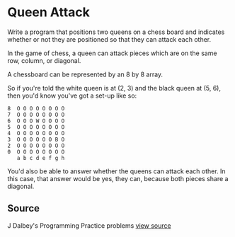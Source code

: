 # Queen Attack

Write a program that positions two queens on a chess board and indicates whether or not they are positioned so that they can attack each other.

In the game of chess, a queen can attack pieces which are on the same row,
column, or diagonal.

A chessboard can be represented by an 8 by 8 array.

So if you're told the white queen is at (2, 3) and the black queen at (5, 6),
then you'd know you've got a set-up like so:

```plain
8  O O O O O O O O
7  O O O O O O O O
6  O O O W O O O O
5  O O O O O O O O
4  O O O O O O O O
3  O O O O O O B O
2  O O O O O O O O
0  O O O O O O O O
   a b c d e f g h
```

You'd also be able to answer whether the queens can attack each other.
In this case, that answer would be yes, they can,
because both pieces share a diagonal.


## Source

J Dalbey's Programming Practice problems [view source](http://users.csc.calpoly.edu/~jdalbey/103/Projects/ProgrammingPractice.html)

